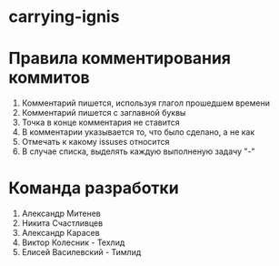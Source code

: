 # carrying-ignis


# Правила комментирования коммитов
1. Комментарий пишется, используя глагол прошедшем времени
2. Комментарий пишется с заглавной буквы
3. Точка в конце комментария не ставится
4. В комментарии указывается то, что было сделано, а не как
5. Отмечать к какому issuses относится
6. В случае списка, выделять каждую выполненую задачу "-" 


# Команда разработки
1. Александр Митенев
2. Никита Счастливцев
3. Александр Карасев
4. Виктор Колесник - Техлид
5. Елисей Василевский - Тимлид